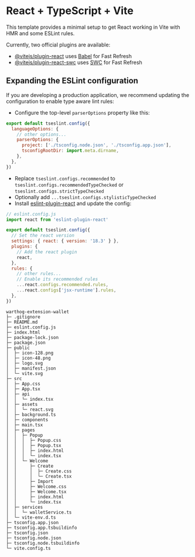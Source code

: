 # React + TypeScript + Vite

This template provides a minimal setup to get React working in Vite with HMR and some ESLint rules.

Currently, two official plugins are available:

- [@vitejs/plugin-react](https://github.com/vitejs/vite-plugin-react/blob/main/packages/plugin-react/README.md) uses [Babel](https://babeljs.io/) for Fast Refresh
- [@vitejs/plugin-react-swc](https://github.com/vitejs/vite-plugin-react-swc) uses [SWC](https://swc.rs/) for Fast Refresh

## Expanding the ESLint configuration

If you are developing a production application, we recommend updating the configuration to enable type aware lint rules:

- Configure the top-level `parserOptions` property like this:

```js
export default tseslint.config({
  languageOptions: {
    // other options...
    parserOptions: {
      project: ['./tsconfig.node.json', './tsconfig.app.json'],
      tsconfigRootDir: import.meta.dirname,
    },
  },
})
```

- Replace `tseslint.configs.recommended` to `tseslint.configs.recommendedTypeChecked` or `tseslint.configs.strictTypeChecked`
- Optionally add `...tseslint.configs.stylisticTypeChecked`
- Install [eslint-plugin-react](https://github.com/jsx-eslint/eslint-plugin-react) and update the config:

```js
// eslint.config.js
import react from 'eslint-plugin-react'

export default tseslint.config({
  // Set the react version
  settings: { react: { version: '18.3' } },
  plugins: {
    // Add the react plugin
    react,
  },
  rules: {
    // other rules...
    // Enable its recommended rules
    ...react.configs.recommended.rules,
    ...react.configs['jsx-runtime'].rules,
  },
})
```

```
warthog-extension-wallet
├─ .gitignore
├─ README.md
├─ eslint.config.js
├─ index.html
├─ package-lock.json
├─ package.json
├─ public
│  ├─ icon-128.png
│  ├─ icon-48.png
│  ├─ logo.svg
│  ├─ manifest.json
│  └─ vite.svg
├─ src
│  ├─ App.css
│  ├─ App.tsx
│  ├─ api
│  │  └─ index.tsx
│  ├─ assets
│  │  └─ react.svg
│  ├─ background.ts
│  ├─ components
│  ├─ main.tsx
│  ├─ pages
│  │  ├─ Popup
│  │  │  ├─ Popup.css
│  │  │  ├─ Popup.tsx
│  │  │  ├─ index.html
│  │  │  └─ index.tsx
│  │  └─ Welcome
│  │     ├─ Create
│  │     │  ├─ Create.css
│  │     │  └─ Create.tsx
│  │     ├─ Import
│  │     ├─ Welcome.css
│  │     ├─ Welcome.tsx
│  │     ├─ index.html
│  │     └─ index.tsx
│  ├─ services 
│  │  └─ walletService.ts
│  └─ vite-env.d.ts
├─ tsconfig.app.json
├─ tsconfig.app.tsbuildinfo
├─ tsconfig.json
├─ tsconfig.node.json
├─ tsconfig.node.tsbuildinfo
└─ vite.config.ts

```